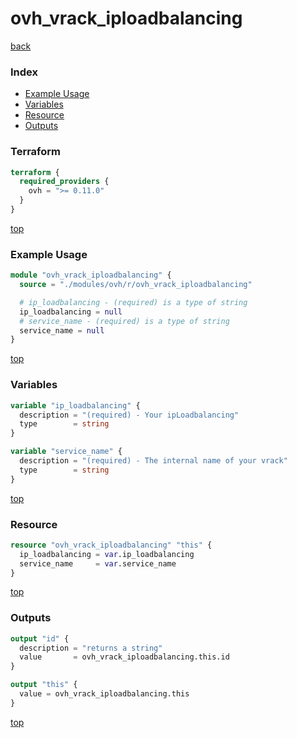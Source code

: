# ovh_vrack_iploadbalancing

[back](../ovh.md)

### Index

- [Example Usage](#example-usage)
- [Variables](#variables)
- [Resource](#resource)
- [Outputs](#outputs)

### Terraform

```terraform
terraform {
  required_providers {
    ovh = ">= 0.11.0"
  }
}
```

[top](#index)

### Example Usage

```terraform
module "ovh_vrack_iploadbalancing" {
  source = "./modules/ovh/r/ovh_vrack_iploadbalancing"

  # ip_loadbalancing - (required) is a type of string
  ip_loadbalancing = null
  # service_name - (required) is a type of string
  service_name = null
}
```

[top](#index)

### Variables

```terraform
variable "ip_loadbalancing" {
  description = "(required) - Your ipLoadbalancing"
  type        = string
}

variable "service_name" {
  description = "(required) - The internal name of your vrack"
  type        = string
}
```

[top](#index)

### Resource

```terraform
resource "ovh_vrack_iploadbalancing" "this" {
  ip_loadbalancing = var.ip_loadbalancing
  service_name     = var.service_name
}
```

[top](#index)

### Outputs

```terraform
output "id" {
  description = "returns a string"
  value       = ovh_vrack_iploadbalancing.this.id
}

output "this" {
  value = ovh_vrack_iploadbalancing.this
}
```

[top](#index)
